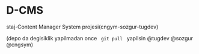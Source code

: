 D-CMS
=====

staj-Content Manager System projesi(cngym-sozgur-tugdev)

(depo da degisiklik yapilmadan once <code> git pull </code> yapilsin @tugdev @sozgur @cngsym)
